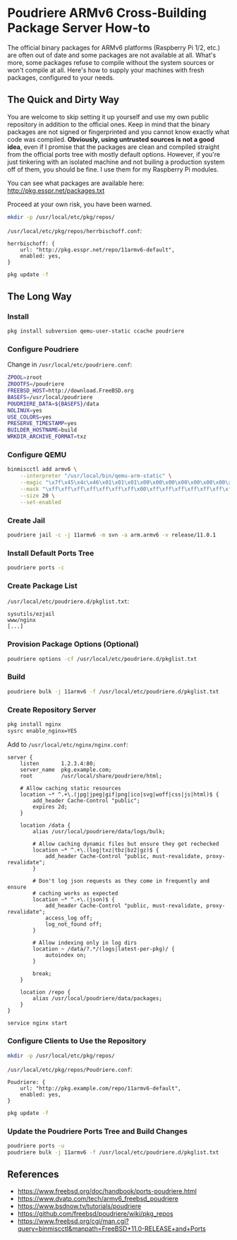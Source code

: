 # Poudriere ARMv6 Cross-Building Package Server How-to

The official binary packages for ARMv6 platforms (Raspberry Pi 1/2, etc.) are often out of date and some packages are not available at all. What's more, some packages refuse to compile without the system sources or won't compile at all. Here's how to supply your machines with fresh packages, configured to your needs.

## The Quick and Dirty Way

You are welcome to skip setting it up yourself and use my own public repository in addition to the official ones. Keep in mind that the binary packages are not signed or fingerprinted and you cannot know exactly what code was compiled. **Obviously, using untrusted sources is not a good idea**, even if I promise that the packages are clean and compiled straight from the official ports tree with mostly default options. However, if you're just tinkering with an isolated machine and not builing a production system off of them, you should be fine. I use them for my Raspberry Pi modules.

You can see what packages are available here: <http://pkg.esspr.net/packages.txt>

Proceed at your own risk, you have been warned.

```sh
mkdir -p /usr/local/etc/pkg/repos/
```

`/usr/local/etc/pkg/repos/herrbischoff.conf`:

```
herrbischoff: {
    url: "http://pkg.esspr.net/repo/11armv6-default",
    enabled: yes,
}
```

```sh
pkg update -f
```

## The Long Way

### Install

```sh
pkg install subversion qemu-user-static ccache poudriere
```

### Configure Poudriere

Change in `/usr/local/etc/poudriere.conf`:

```sh
ZPOOL=zroot
ZROOTFS=/poudriere
FREEBSD_HOST=http://download.FreeBSD.org
BASEFS=/usr/local/poudriere
POUDRIERE_DATA=${BASEFS}/data
NOLINUX=yes
USE_COLORS=yes
PRESERVE_TIMESTAMP=yes
BUILDER_HOSTNAME=build
WRKDIR_ARCHIVE_FORMAT=txz
```

### Configure QEMU

```sh
binmiscctl add armv6 \
    --interpreter "/usr/local/bin/qemu-arm-static" \
    --magic "\x7f\x45\x4c\x46\x01\x01\x01\x00\x00\x00\x00\x00\x00\x00\x00\x00\x02\x00\x28\x00" \
    --mask "\xff\xff\xff\xff\xff\xff\xff\x00\xff\xff\xff\xff\xff\xff\xff\xff\xfe\xff\xff\xff" \
    --size 20 \
    --set-enabled
```

### Create Jail

```sh
poudriere jail -c -j 11armv6 -m svn -a arm.armv6 -v release/11.0.1
```

### Install Default Ports Tree

```sh
poudriere ports -c
```

### Create Package List

`/usr/local/etc/poudriere.d/pkglist.txt`:

```
sysutils/ezjail
www/nginx
[...]
```

### Provision Package Options (Optional)

```sh
poudriere options -cf /usr/local/etc/poudriere.d/pkglist.txt
```

### Build

```sh
poudriere bulk -j 11armv6 -f /usr/local/etc/poudriere.d/pkglist.txt
```

### Create Repository Server

```sh
pkg install nginx
sysrc enable_nginx=YES
```

Add to `/usr/local/etc/nginx/nginx.conf`:

```nginx
server {
    listen       1.2.3.4:80;
    server_name  pkg.example.com;
    root         /usr/local/share/poudriere/html;

    # Allow caching static resources
    location ~* ^.+\.(jpg|jpeg|gif|png|ico|svg|woff|css|js|html)$ {
        add_header Cache-Control "public";
        expires 2d;
    }

    location /data {
        alias /usr/local/poudriere/data/logs/bulk;

        # Allow caching dynamic files but ensure they get rechecked
        location ~* ^.+\.(log|txz|tbz|bz2|gz)$ {
            add_header Cache-Control "public, must-revalidate, proxy-revalidate";
        }

        # Don't log json requests as they come in frequently and ensure
        # caching works as expected
        location ~* ^.+\.(json)$ {
            add_header Cache-Control "public, must-revalidate, proxy-revalidate";
            access_log off;
            log_not_found off;
        }

        # Allow indexing only in log dirs
        location ~ /data/?.*/(logs|latest-per-pkg)/ {
            autoindex on;
        }

        break;
    }

    location /repo {
        alias /usr/local/poudriere/data/packages;
    }
}
```

```sh
service nginx start
```

### Configure Clients to Use the Repository

```sh
mkdir -p /usr/local/etc/pkg/repos/
```

`/usr/local/etc/pkg/repos/Poudriere.conf`:

```
Poudriere: {
    url: "http://pkg.example.com/repo/11armv6-default",
    enabled: yes,
}
```

```sh
pkg update -f
```

### Update the Poudriere Ports Tree and Build Changes

```sh
poudriere ports -u
poudriere bulk -j 11armv6 -f /usr/local/etc/poudriere.d/pkglist.txt
```

## References

- <https://www.freebsd.org/doc/handbook/ports-poudriere.html>
- <https://www.dvatp.com/tech/armv6_freebsd_poudriere>
- <https://www.bsdnow.tv/tutorials/poudriere>
- <https://github.com/freebsd/poudriere/wiki/pkg_repos>
- <https://www.freebsd.org/cgi/man.cgi?query=binmiscctl&manpath=FreeBSD+11.0-RELEASE+and+Ports>
